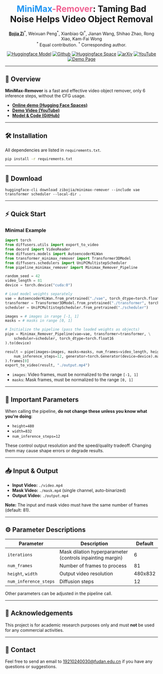 <h1 align="center">
  <span style="color:#2196f3;"><b>MiniMax</b></span><span style="color:#f06292;"><b>-Remover</b></span>: Taming Bad Noise Helps Video Object Removal
</h1>

<p align="center">
  <a href="https://github.com/zibojia"><b>Bojia Zi</b></a><sup>*</sup>,
  Weixuan Peng<sup>*</sup>,
  Xianbiao Qi<sup>†</sup>,
  Jianan Wang, Shihao Zhao, Rong Xiao, Kam-Fai Wong<br>
  <sup>*</sup> Equal contribution. <sup>†</sup> Corresponding author.
</p>

<p align="center">
  <a href="https://huggingface.co/zibojia/MiniMaxRemover"><img alt="Huggingface Model" src="https://img.shields.io/badge/%F0%9F%A4%97%20Huggingface-Model-brightgreen"></a>
  <a href="https://github.com/zibojia/MiniMax-Remover"><img alt="Github" src="https://img.shields.io/badge/MiniMaxRemover-github-black"></a>
  <a href="https://huggingface.co/spaces/zibojia/MiniMaxRemover"><img alt="Huggingface Space" src="https://img.shields.io/badge/%F0%9F%A4%97%20Huggingface-Space-1e90ff"></a>
  <a href="https://arxiv.org/abs/2505.24873"><img alt="arXiv" src="https://img.shields.io/badge/MiniMaxRemover-arXiv-b31b1b"></a>
  <a href="https://www.youtube.com/watch?v=KaU5yNl6CTc"><img alt="YouTube" src="https://img.shields.io/badge/Youtube-video-ff0000"></a>
  <a href="https://minimax-remover.github.io"><img alt="Demo Page" src="https://img.shields.io/badge/Website-Demo%20Page-yellow"></a>
</p>

---

## 🚀 Overview

**MiniMax-Remover** is a fast and effective video object remover, only 6 inference steps, without the CFG usage.

- **[Online demo (Hugging Face Spaces)](https://huggingface.co/spaces/zibojia/MiniMaxRemover)**
- **[Demo Video (YouTube)](https://www.youtube.com/watch?v=KaU5yNl6CTc)**
- **[Model & Code (GitHub)](https://github.com/zibojia/minimax_remover)**

---

## 🛠️ Installation

All dependencies are listed in `requirements.txt`.

```bash
pip install -r requirements.txt
```

---

## 📂 Download

```shell
huggingface-cli download zibojia/minimax-remover --include vae transformer scheduler --local-dir .
```

---

## ⚡ Quick Start

### Minimal Example

```python
import torch
from diffusers.utils import export_to_video
from decord import VideoReader
from diffusers.models import AutoencoderKLWan
from transformer_minimax_remover import Transformer3DModel
from diffusers.schedulers import UniPCMultistepScheduler
from pipeline_minimax_remover import Minimax_Remover_Pipeline

random_seed = 42
video_length = 81
device = torch.device("cuda:0")

# Load model weights separately
vae = AutoencoderKLWan.from_pretrained("./vae", torch_dtype=torch.float16)
transformer = Transformer3DModel.from_pretrained("./transformer", torch_dtype=torch.float16)
scheduler = UniPCMultistepScheduler.from_pretrained("./scheduler")

images = # images in range [-1, 1]
masks = # masks in range [0, 1]

# Initialize the pipeline (pass the loaded weights as objects)
pipe = Minimax_Remover_Pipeline(vae=vae, transformer=transformer, \
    scheduler=scheduler, torch_dtype=torch.float16
).to(device)

result = pipe(images=images, masks=masks, num_frames=video_length, height=480, width=832, \
    num_inference_steps=12, generator=torch.Generator(device=device).manual_seed(random_seed), iterations=6 \
).frames[0]
export_to_video(result, "./output.mp4")
```

- `images`: Video frames, must be normalized to the range `[-1, 1]`
- `masks`: Mask frames, must be normalized to the range `[0, 1]`

---

## 🔑 Important Parameters

When calling the pipeline, **do not change these unless you know what you're doing**:

- `height=480`
- `width=832`
- `num_inference_steps=12`

These control output resolution and the speed/quality tradeoff. Changing them may cause shape errors or degrade results.

---

## 📥 Input & Output

- **Input Video:** `./video.mp4`
- **Mask Video:** `./mask.mp4` (single channel, auto-binarized)
- **Output Video:** `./output.mp4`

**Note:** The input and mask video must have the same number of frames (default: 81).

---

## ⚙️ Parameter Descriptions

| Parameter             | Description                                                    | Default |
|-----------------------|----------------------------------------------------------------|---------|
| `iterations`          | Mask dilation hyperparameter (controls inpainting margin)      | 6       |
| `num_frames`          | Number of frames to process                                   | 81      |
| `height`, `width`     | Output video resolution                                       | 480x832 |
| `num_inference_steps` | Diffusion steps                                               | 12      |

Other parameters can be adjusted in the pipeline call.

---

## 🙏 Acknowledgements

This project is for academic research purposes only and must **not** be used for any commercial activities.

---

## 📧 Contact

Feel free to send an email to [19210240030@fudan.edu.cn](mailto:19210240030@fudan.edu.cn) if you have any questions or suggestions.
